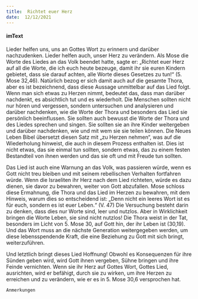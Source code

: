 ```yaml
---
title:  Richtet euer Herz
date:  12/12/2021
---
```


#### imText

Lieder helfen uns, uns an Gottes Wort zu erinnern und darüber nachzudenken. Lieder helfen auch, unser Herz zu verändern. Als Mose die Worte des Liedes an das Volk beendet hatte, sagte er: „Richtet euer Herz auf all die Worte, die ich euch heute bezeuge, damit ihr sie euren Kindern gebietet, dass sie darauf achten, alle Worte dieses Gesetzes zu tun!“ (5. Mose 32,46). Natürlich bezog er sich damit auch auf die gesamte Thora, aber es ist bezeichnend, dass diese Aussage unmittelbar auf das Lied folgt. Wenn man sich etwas zu Herzen nimmt, bedeutet das, dass man darüber nachdenkt, es absichtlich tut und es wiederholt. Die Menschen sollten nicht nur hören und vergessen, sondern untersuchen und analysieren und darüber nachdenken, wie die Worte der Thora und besonders das Lied sie persönlich beeinflussen. Sie sollten auch bewusst die Worte der Thora und des Liedes sprechen und singen. Sie sollten sie an ihre Kinder weitergeben und darüber nachdenken, wie und mit wem sie sie teilen können. Die Neues Leben Bibel übersetzt diesen Satz mit „zu Herzen nehmen“, was auf die Wiederholung hinweist, die auch in diesem Prozess enthalten ist. Dies ist nicht etwas, das sie einmal tun sollten, sondern etwas, das zu einem festen Bestandteil von ihnen werden und das sie oft und mit Freude tun sollten.

Das Lied ist auch eine Warnung an das Volk, was passieren würde, wenn es Gott nicht treu bleiben und mit seinem rebellischen Verhalten fortfahren würde. Wenn die Israeliten ihr Herz nach dem Lied richteten, würde es dazu dienen, sie davor zu bewahren, weiter von Gott abzufallen. Mose schloss diese Ermahnung, die Thora und das Lied im Herzen zu bewahren, mit dem Hinweis, warum dies so entscheidend ist: „Denn nicht ein leeres Wort ist es für euch, sondern es ist euer Leben.“ (V. 47) Die Versuchung besteht darin zu denken, dass dies nur Worte sind, leer und nutzlos. Aber in Wirklichkeit bringen die Worte Leben, sie sind nicht nutzlos! Die Thora weist in der Tat, besonders im Licht von 5. Mose 30, auf Gott hin, der ihr Leben ist (30,19). Und das Wort muss an die nächste Generation weitergegeben werden, um diese lebensspendende Kraft, die eine Beziehung zu Gott mit sich bringt, weiterzuführen.

Und letztlich bringt dieses Lied Hoffnung! Obwohl es Konsequenzen für ihre Sünden geben wird, wird Gott ihnen vergeben, Sühne bringen und ihre Feinde vernichten. Wenn sie ihr Herz auf Gottes Wort, Gottes Lied, ausrichten, wird er befähigt, durch sie zu wirken, um ihre Herzen zu erreichen und zu verändern, wie er es in 5. Mose 30,6 versprochen hat.

`Anmerkungen`
